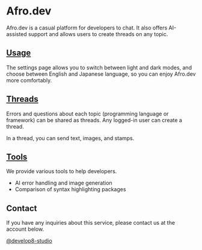 # Afro.dev
Afro.dev is a casual platform for developers to chat.
It also offers AI-assisted support and allows users to create threads on any topic.

## [Usage](https://afro.dev/settings/support)
The settings page allows you to switch between light and dark modes, and choose between English and Japanese language, so you can enjoy Afro.dev more comfortably.

## [Threads](https://afro.dev/threads)
Errors and questions about each topic (programming language or framework) can be shared as threads. Any logged-in user can create a thread.

In a thread, you can send text, images, and stamps.

## [Tools](https://afro.dev/tools)
We provide various tools to help developers.

- AI error handling and image generation
- Comparison of syntax highlighting packages

## Contact
If you have any inquiries about this service, please contact us at the account below.

[@develop8-studio](https://x.com/develop8_studio)